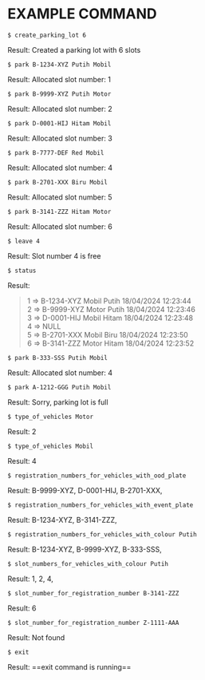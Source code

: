# EXAMPLE COMMAND
```
$ create_parking_lot 6
```
Result: Created a parking lot with 6 slots

```
$ park B-1234-XYZ Putih Mobil
```
Result: Allocated slot number: 1

```
$ park B-9999-XYZ Putih Motor
```
Result: Allocated slot number: 2

```
$ park D-0001-HIJ Hitam Mobil
```
Result: Allocated slot number: 3

```
$ park B-7777-DEF Red Mobil
```
Result: Allocated slot number: 4

```
$ park B-2701-XXX Biru Mobil
```
Result: Allocated slot number: 5

```
$ park B-3141-ZZZ Hitam Motor
```
Result: Allocated slot number: 6

```
$ leave 4
```
Result: Slot number 4 is free

```
$ status
```
Result:  
> 1 =>  B-1234-XYZ	Mobil	Putih 18/04/2024 12:23:44  
> 2 =>	B-9999-XYZ	Motor	Putih 18/04/2024 12:23:46  
> 3 =>	D-0001-HIJ 	Mobil	Hitam 18/04/2024 12:23:48  
> 4 =>  NULL  
> 5 =>	B-2701-XXX 	Mobil	Biru 18/04/2024 12:23:50  
> 6 =>	B-3141-ZZZ 	Motor	Hitam 18/04/2024 12:23:52  

```
$ park B-333-SSS Putih Mobil
```
Result: Allocated slot number: 4

```
$ park A-1212-GGG Putih Mobil
```
Result: Sorry, parking lot is full

```
$ type_of_vehicles Motor
```
Result: 2

```
$ type_of_vehicles Mobil
```
Result: 4

```
$ registration_numbers_for_vehicles_with_ood_plate
```
Result: B-9999-XYZ, D-0001-HIJ, B-2701-XXX,

```
$ registration_numbers_for_vehicles_with_event_plate
```
Result: B-1234-XYZ, B-3141-ZZZ,

```
$ registration_numbers_for_vehicles_with_colour Putih
```
Result: B-1234-XYZ, B-9999-XYZ, B-333-SSS,

```
$ slot_numbers_for_vehicles_with_colour Putih
```
Result: 1, 2, 4,

```
$ slot_number_for_registration_number B-3141-ZZZ
```
Result: 6

```
$ slot_number_for_registration_number Z-1111-AAA
```
Result: Not found

```
$ exit
```
Result: ==exit command is running==

